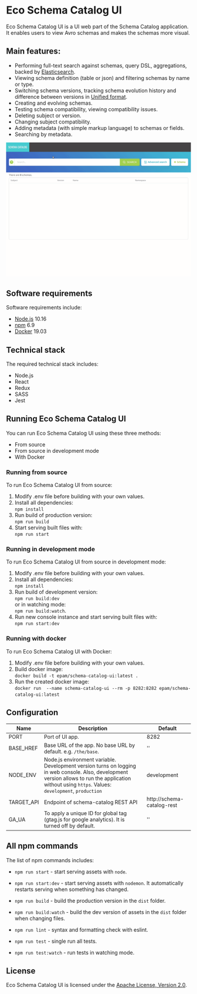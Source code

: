 # Eco Schema Catalog UI

Eco Schema Catalog UI is a UI web part of the Schema Catalog application. It enables users to view Avro schemas and makes the schemas more visual.

## Main features:

* Performing full-text search against schemas, query DSL, aggregations, backed by [Elasticsearch](https://www.elastic.co/).
* Viewing schema definition (table or json) and filtering schemas by name or type.
* Switching schema versions, tracking schema evolution history and difference between versions in [Unified format](https://en.wikipedia.org/wiki/Diff#Unified_format).
* Creating and evolving schemas.
* Testing schema compatibility, viewing compatibility issues.
* Deleting subject or version.
* Changing subject compatibility.
* Adding metadata (with simple markup language) to schemas or fields.
* Searching by metadata.

![](sc.gif)

## Software requirements

Software requirements include:

* [Node.js](https://nodejs.org/en/) 10.16
* [npm](https://www.npmjs.com/) 6.9
* [Docker](https://www.docker.com/get-started) 19.03

## Technical stack

The required technical stack includes:

* Node.js
* React
* Redux
* SASS
* Jest

## Running Eco Schema Catalog UI

You can run Eco Schema Catalog UI using these three methods:

* From source
* From source in development mode
* With Docker

### Running from source

To run Eco Schema Catalog UI from source:

1. Modify .env file before building with your own values.
2. Install all dependencies: <br /> `npm install`
3. Run build of production version: <br /> `npm run build`
4. Start serving built files with: <br /> `npm run start`

### Running in development mode

To run Eco Schema Catalog UI from source in development mode:

1. Modify .env file before building with your own values.
2. Install all dependencies: <br /> `npm install`
3. Run build of development version: <br />  `npm run build:dev` <br />  or in watching mode: <br /> `npm run build:watch`.
4. Run new console instance and start serving built files with: <br /> `npm run start:dev`

### Running with docker

To run Eco Schema Catalog UI with Docker:

1. Modify .env file before building with your own values.
2. Build docker image: <br /> `docker build -t epam/schema-catalog-ui:latest .`
3. Run the created docker image: <br /> `docker run  --name schema-catalog-ui --rm -p 8282:8282 epam/schema-catalog-ui:latest`

## Configuration

Name | Description | Default
---  | ---         | ---
PORT | Port of UI app. | 8282
BASE_HREF | Base URL of the app. No base URL by default. e.g. `/the/base`. | ''
NODE_ENV | Node.js environment variable. Development version turns on logging in web console. Also, development version allows to run the application without using `https`. Values: `development`, `production` | development
TARGET_API | Endpoint of schema-catalog REST API | http://schema-catalog-rest
GA_UA | To apply a unique ID for global tag (gtag.js for google analytics). It is turned off by default. | ''

## All npm commands

The list of npm commands includes:

* `npm run start` - start serving assets with `node`.

* `npm run start:dev` - start serving assets with `nodemon`. It automatically restarts serving when something has changed.

* `npm run build` - build the production version in the `dist` folder.

* `npm run build:watch` - build the dev version of assets in the `dist` folder when changing files.

* `npm run lint` - syntax and formatting check with eslint.

* `npm run test` - single run all tests.

* `npm run test:watch` - run tests in watching mode.

## License

Eco Schema Catalog UI is licensed under the [Apache License, Version 2.0](https://www.apache.org/licenses/LICENSE-2.0).
